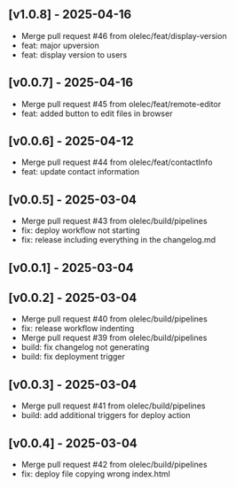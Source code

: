 ## [v1.0.8] - 2025-04-16

- Merge pull request #46 from olelec/feat/display-version
- feat: major upversion
- feat: display version to users

## [v0.0.7] - 2025-04-16

- Merge pull request #45 from olelec/feat/remote-editor
- feat: added button to edit files in browser

## [v0.0.6] - 2025-04-12

- Merge pull request #44 from olelec/feat/contactInfo
- feat: update contact information

## [v0.0.5] - 2025-03-04

- Merge pull request #43 from olelec/build/pipelines
- fix: deploy workflow not starting
- fix: release including everything in the changelog.md

## [v0.0.1] - 2025-03-04


## [v0.0.2] - 2025-03-04

- Merge pull request #40 from olelec/build/pipelines
- fix: release workflow indenting
- Merge pull request #39 from olelec/build/pipelines
- build: fix changelog not generating
- build: fix deployment trigger
## [v0.0.3] - 2025-03-04

- Merge pull request #41 from olelec/build/pipelines
- build: add additional triggers for deploy action
## [v0.0.4] - 2025-03-04

- Merge pull request #42 from olelec/build/pipelines
- fix: deploy file copying wrong index.html
